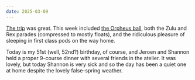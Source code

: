 ```yaml
---
date: 2025-03-09
---
```


[The trip](/logs/travel/2025-nola) was great. This week included [the Orpheus ball](https://www.kreweoforpheus.com/orpheuscapade), both the Zulu and Rex parades (compressed to mostly floats), and the ridiculous pleasure of sleeping in first class pods on the way home.

Today is my 51st (well, 52nd?) birthday, of course, and Jeroen and Shannon held a proper 9-course dinner with several friends in the atelier. It was lovely, but today Shannon is very sick and so the day has been a quiet one at home despite the lovely false-spring weather.
